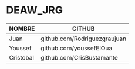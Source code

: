# DEAW_JRG

| NOMBRE  | GITHUB  |
|------------|------------|
| Juan     | github.com/Rodriguezgraujuan   |
| Youssef     | github.com/youssefElOua   |
| Cristobal    | github.com/CrisBustamante   |

